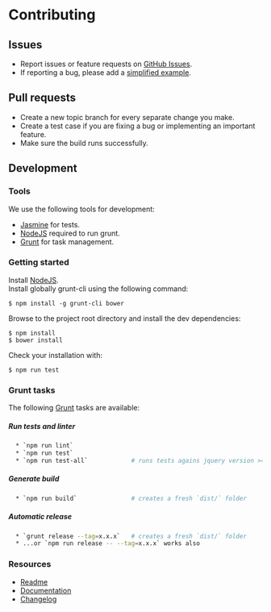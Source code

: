 # Contributing

## Issues
  * Report issues or feature requests on [GitHub Issues](https://github.com/creative-workflow/jquery.input.validator/issues).
  * If reporting a bug, please add a [simplified example](http://sscce.org/).

## Pull requests
  * Create a new topic branch for every separate change you make.
  * Create a test case if you are fixing a bug or implementing an important feature.
  * Make sure the build runs successfully.

## Development
### Tools
We use the following tools for development:

  * [Jasmine](http://jasmine.github.io) for tests.
  * [NodeJS](http://nodejs.org/download/) required to run grunt.
  * [Grunt](http://gruntjs.com/getting-started) for task management.

### Getting started
Install [NodeJS](http://nodejs.org/).  
Install globally grunt-cli using the following command:

    $ npm install -g grunt-cli bower

Browse to the project root directory and install the dev dependencies:

    $ npm install
    $ bower install

Check your installation with:

    $ npm run test


### Grunt tasks
The following [Grunt](http://gruntjs.com/getting-started) tasks are available:

##### Run tests and linter
```bash
  * `npm run lint`
  * `npm run test`
  * `npm run test-all`            # runs tests agains jquery version >=1.10, >=2 and >=3
```

##### Generate build
```bash
  * `npm run build`               # creates a fresh `dist/` folder
  ```

##### Automatic release
```bash
  * `grunt release --tag=x.x.x`   # creates a fresh `dist/` folder
  * ...or `npm run release -- --tag=x.x.x` works also
```

### Resources
  * [Readme](../README.md)
  * [Documentation](DOCUMENTATION.md)
  * [Changelog](CHANGELOG.md)
